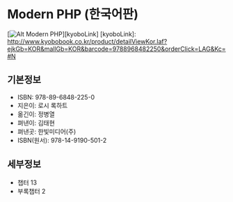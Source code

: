 # Modern PHP (한국어판) 
[![Alt Modern PHP](http://image.kyobobook.co.kr/images/book/large/250/l9788968482250.jpg)][kyoboLink]
[kyoboLink]: http://www.kyobobook.co.kr/product/detailViewKor.laf?ejkGb=KOR&mallGb=KOR&barcode=9788968482250&orderClick=LAG&Kc=#N

## 기본정보
* ISBN: 978-89-6848-225-0
* 지은이: 로시 록하트
* 옮긴이: 정병열
* 펴낸이: 김태현
* 펴낸곳: 한빛미디어(주)
* ISBN(원서): 978-14-9190-501-2

## 세부정보
* 챕터 13
* 부록챕터 2



